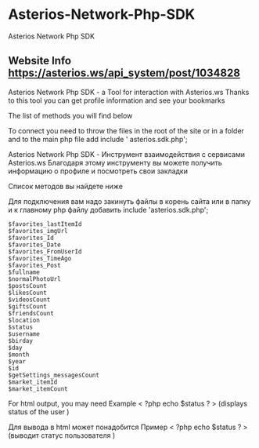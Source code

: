 # Asterios-Network-Php-SDK
Asterios Network Php SDK

## Website Info https://asterios.ws/api_system/post/1034828

Asterios Network Php SDK - a Tool for interaction with Asterios.ws 
Thanks to this tool you can get profile information and see your bookmarks

The list of methods you will find below

To connect you need to throw the files in the root of the site or in a folder and to the main php file add include ' asterios.sdk.php';


Asterios Network Php SDK - Инструмент взаимодействия с сервисами Asterios.ws 
Благодаря этому инструменту вы можете получить информацию о профиле и посмотреть свои закладки

Список методов вы найдете ниже

Для подключения вам надо закинуть файлы в корень сайта или в папку и к главному php файлу добавить include 'asterios.sdk.php';



    $favorites_lastItemId 
    $favorites_imgUrl
    $favorites_Id 
    $favorites_Date 
    $favorites_FromUserId
    $favorites_TimeAgo 
    $favorites_Post 
    $fullname 
    $normalPhotoUrl
    $postsCount
    $likesCount 
    $videosCount 
    $giftsCount
    $friendsCount 
    $location 
    $status 
    $username 
    $birday 
    $day
    $month 
    $year 
    $id
    $getSettings_messagesCount
    $market_itemId
    $market_itemCount  


For html output, you may need <?php echo $(method name)?>
Example < ?php echo $status ? > (displays status of the user )

Для вывода в html может понадобится <?php echo $(название метода) ?>
Пример < ?php echo $status ? > (выводит статус пользователя )
